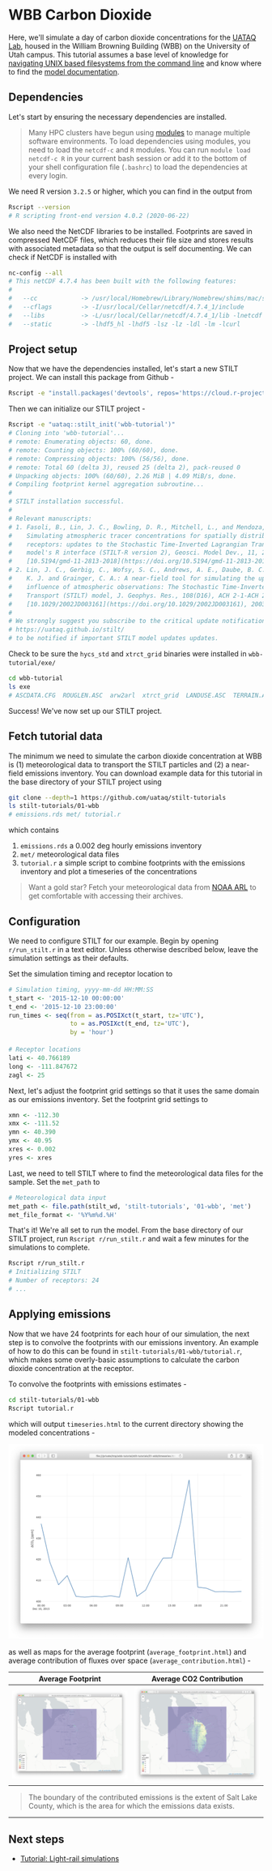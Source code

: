 # WBB Carbon Dioxide

Here, we'll simulate a day of carbon dioxide concentrations for the [UATAQ Lab](https://air.utah.edu), housed in the William Browning Building (WBB) on the University of Utah campus. This tutorial assumes a base level of knowledge for [navigating UNIX based filesystems from the command line](https://www.digitalocean.com/community/tutorials/basic-linux-navigation-and-file-management) and know where to find the [model documentation](https://uataq.github.io/stilt/).

## Dependencies

Let's start by ensuring the necessary dependencies are installed.

> Many HPC clusters have begun using [modules](https://www.chpc.utah.edu/documentation/software/modules.php) to manage multiple software environments. To load dependencies using modules, you need to load the `netcdf-c` and `R` modules. You can run `module load netcdf-c R` in your current bash session or add it to the bottom of your shell configuration file (`.bashrc`) to load the dependencies at every login.

We need R version `3.2.5` or higher, which you can find in the output from

```bash
Rscript --version
# R scripting front-end version 4.0.2 (2020-06-22)
```

We also need the NetCDF libraries to be installed. Footprints are saved in compressed NetCDF files, which reduces their file size and stores results with associated metadata so that the output is self documenting. We can check if NetCDF is installed with

```bash
nc-config --all
# This netCDF 4.7.4 has been built with the following features:
#
#   --cc            -> /usr/local/Homebrew/Library/Homebrew/shims/mac/super/clang
#   --cflags        -> -I/usr/local/Cellar/netcdf/4.7.4_1/include
#   --libs          -> -L/usr/local/Cellar/netcdf/4.7.4_1/lib -lnetcdf
#   --static        -> -lhdf5_hl -lhdf5 -lsz -lz -ldl -lm -lcurl
```

## Project setup

Now that we have the dependencies installed, let's start a new STILT project. We can install this package from Github -

```bash
Rscript -e "install.packages('devtools', repos='https://cloud.r-project.org/'); devtools::install_github('benfasoli/uataq')"
```

Then we can initialize our STILT project -

```bash
Rscript -e "uataq::stilt_init('wbb-tutorial')"
# Cloning into 'wbb-tutorial'...
# remote: Enumerating objects: 60, done.
# remote: Counting objects: 100% (60/60), done.
# remote: Compressing objects: 100% (56/56), done.
# remote: Total 60 (delta 3), reused 25 (delta 2), pack-reused 0
# Unpacking objects: 100% (60/60), 2.26 MiB | 4.09 MiB/s, done.
# Compiling footprint kernel aggregation subroutine...
#
# STILT installation successful.
#
# Relevant manuscripts:
# 1. Fasoli, B., Lin, J. C., Bowling, D. R., Mitchell, L., and Mendoza, D.:
#    Simulating atmospheric tracer concentrations for spatially distributed
#    receptors: updates to the Stochastic Time-Inverted Lagrangian Transport
#    model's R interface (STILT-R version 2), Geosci. Model Dev., 11, 2813-2824,
#    [10.5194/gmd-11-2813-2018](https://doi.org/10.5194/gmd-11-2813-2018), 2018.
# 2. Lin, J. C., Gerbig, C., Wofsy, S. C., Andrews, A. E., Daube, B. C., Davis,
#    K. J. and Grainger, C. A.: A near-field tool for simulating the upstream
#    influence of atmospheric observations: The Stochastic Time-Inverted Lagrangian
#    Transport (STILT) model, J. Geophys. Res., 108(D16), ACH 2-1-ACH 2-17,
#    [10.1029/2002JD003161](https://doi.org/10.1029/2002JD003161), 2003.
#
# We strongly suggest you subscribe to the critical update notifications at
# https://uataq.github.io/stilt/
# to be notified if important STILT model updates updates.
```

Check to be sure the `hycs_std` and `xtrct_grid` binaries were installed in `wbb-tutorial/exe/`

```bash
cd wbb-tutorial
ls exe
# ASCDATA.CFG  ROUGLEN.ASC  arw2arl  xtrct_grid  LANDUSE.ASC  TERRAIN.ASC  hycs_std
```

Success! We've now set up our STILT project.

## Fetch tutorial data

The minimum we need to simulate the carbon dioxide concentration at WBB is (1) meteorological data to transport the STILT particles and (2) a near-field emissions inventory. You can download example data for this tutorial in the base directory of your STILT project using

```bash
git clone --depth=1 https://github.com/uataq/stilt-tutorials
ls stilt-tutorials/01-wbb
# emissions.rds met/ tutorial.r
```

which contains

1. `emissions.rds` a 0.002 deg hourly emissions inventory
1. `met/` meteorological data files
1. `tutorial.r` a simple script to combine footprints with the emissions inventory and plot a timeseries of the concentrations

> Want a gold star? Fetch your meteorological data from [NOAA ARL](https://www.ready.noaa.gov/archives.php) to get comfortable with accessing their archives.

## Configuration

We need to configure STILT for our example. Begin by opening `r/run_stilt.r` in a text editor. Unless otherwise described below, leave the simulation settings as their defaults.

Set the simulation timing and receptor location to

```r
# Simulation timing, yyyy-mm-dd HH:MM:SS
t_start <- '2015-12-10 00:00:00'
t_end <- '2015-12-10 23:00:00'
run_times <- seq(from = as.POSIXct(t_start, tz='UTC'),
                 to = as.POSIXct(t_end, tz='UTC'),
                 by = 'hour')

# Receptor locations
lati <- 40.766189
long <- -111.847672
zagl <- 25
```

Next, let's adjust the footprint grid settings so that it uses the same domain as our emissions inventory. Set the footprint grid settings to

```r
xmn <- -112.30
xmx <- -111.52
ymn <- 40.390
ymx <- 40.95
xres <- 0.002
yres <- xres
```

Last, we need to tell STILT where to find the meteorological data files for the sample. Set the `met_path` to

```r
# Meteorological data input
met_path <- file.path(stilt_wd, 'stilt-tutorials', '01-wbb', 'met')
met_file_format <- '%Y%m%d.%H'
```

That's it! We're all set to run the model. From the base directory of our STILT project, run `Rscript r/run_stilt.r` and wait a few minutes for the simulations to complete.

```bash
Rscript r/run_stilt.r
# Initializing STILT
# Number of receptors: 24
# ...
```

## Applying emissions

Now that we have 24 footprints for each hour of our simulation, the next step is to convolve the footprints with our emissions inventory. An example of how to do this can be found in `stilt-tutorials/01-wbb/tutorial.r`, which makes some overly-basic assumptions to calculate the carbon dioxide concentration at the receptor.

To convolve the footprints with emissions estimates -

```bash
cd stilt-tutorials/01-wbb
Rscript tutorial.r
```

which will output `timeseries.html` to the current directory showing the modeled concentrations -

![WBB CO2 timeseries](assets/wbb-tutorial-timeseries.png)

as well as maps for the average footprint (`average_footprint.html`) and average contribution of fluxes over space (`average_contribution.html`) -

| Average Footprint                              | Average CO2 Contribution                          |
| ---------------------------------------------- | ------------------------------------------------- |
| ![](assets/wbb-tutorial-average-footprint.png) | ![](assets/wbb-tutorial-average-contribution.png) |

> The boundary of the contributed emissions is the extent of Salt Lake County, which is the area for which the emissions data exists.

---

## Next steps

-   [Tutorial: Light-rail simulations](https://github.com/uataq/stilt-tutorials/tree/master/02-train)
